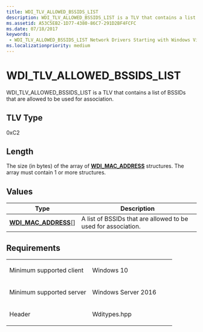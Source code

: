 ```yaml
---
title: WDI_TLV_ALLOWED_BSSIDS_LIST
description: WDI_TLV_ALLOWED_BSSIDS_LIST is a TLV that contains a list of BSSIDs that are allowed to be used for association.
ms.assetid: A53C5EB2-1D77-4380-86C7-291D2BF4FCFC
ms.date: 07/18/2017
keywords:
 - WDI_TLV_ALLOWED_BSSIDS_LIST Network Drivers Starting with Windows Vista
ms.localizationpriority: medium
---
```


# WDI\_TLV\_ALLOWED\_BSSIDS\_LIST


WDI\_TLV\_ALLOWED\_BSSIDS\_LIST is a TLV that contains a list of BSSIDs that are allowed to be used for association.

## TLV Type


0xC2

## Length


The size (in bytes) of the array of [**WDI\_MAC\_ADDRESS**](https://msdn.microsoft.com/library/windows/hardware/dn926071) structures. The array must contain 1 or more structures.

## Values


| Type                                                  | Description                                                   |
|-------------------------------------------------------|---------------------------------------------------------------|
| [**WDI\_MAC\_ADDRESS**](https://msdn.microsoft.com/library/windows/hardware/dn926071)\[\] | A list of BSSIDs that are allowed to be used for association. |

 

Requirements
------------

<table>
<colgroup>
<col width="50%" />
<col width="50%" />
</colgroup>
<tbody>
<tr class="odd">
<td><p>Minimum supported client</p></td>
<td><p>Windows 10</p></td>
</tr>
<tr class="even">
<td><p>Minimum supported server</p></td>
<td><p>Windows Server 2016</p></td>
</tr>
<tr class="odd">
<td><p>Header</p></td>
<td>Wditypes.hpp</td>
</tr>
</tbody>
</table>

 

 




